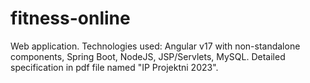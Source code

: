 # fitness-online

Web application. Technologies used: Angular v17 with non-standalone components, Spring Boot, NodeJS, JSP/Servlets, MySQL. Detailed specification in pdf file named "IP Projektni 2023".

